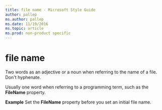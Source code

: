 ```yaml
---
title: file name - Microsoft Style Guide
author: pallep
ms.author: pallep
ms.date: 11/19/2016
ms.topic: article
ms.prod: non-product specific
---
```


# file name

Two words as an adjective or a noun when referring to the name of a file. Don't hyphenate. 

Usually one word when referring to a programming term, such as the **FileName** property.

**Example** Set the **FileName** property before you set an initial file name.
